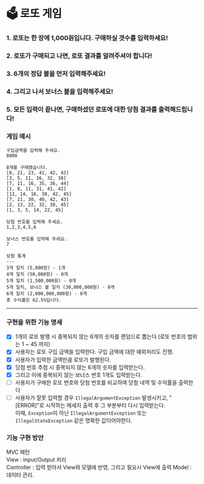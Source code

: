 # 🗳 로또 게임

### 1. 로또는 한 장에 1,000원입니다. 구매하실 갯수를 입력하세요!

### 2. 로또가 구매되고 나면, 로또 결과를 알려주셔야 합니다!

### 3. 6개의 정답 볼을 먼저 입력해주세요!

### 4. 그리고 나서 보너스 볼을 입력해주세요!

### 5. 모든 입력이 끝나면, 구매하셨던 로또에 대한 당첨 결과를 출력해드립니다!

### 게임 예시

```
구입금액을 입력해 주세요.
8000

8개를 구매했습니다.
[8, 21, 23, 41, 42, 43] 
[3, 5, 11, 16, 32, 38] 
[7, 11, 16, 35, 36, 44] 
[1, 8, 11, 31, 41, 42] 
[13, 14, 16, 38, 42, 45] 
[7, 11, 30, 40, 42, 43] 
[2, 13, 22, 32, 38, 45] 
[1, 3, 5, 14, 22, 45]

당첨 번호를 입력해 주세요.
1,2,3,4,5,6

보너스 번호를 입력해 주세요.
7

당첨 통계
---
3개 일치 (5,000원) - 1개
4개 일치 (50,000원) - 0개
5개 일치 (1,500,000원) - 0개
5개 일치, 보너스 볼 일치 (30,000,000원) - 0개
6개 일치 (2,000,000,000원) - 0개
총 수익률은 62.5%입니다.
```

---

### 구현을 위한 기능 명세

- [x] 1개의 로또 발행 시 중복되지 않는 6개의 숫자를 랜덤으로 뽑는다 (로또 번호의 범위는 1 ~ 45 까지)
- [x] 사용자는 로또 구입 금액을 입력한다. 구입 금액에 대한 예외처리도 진행.
- [x] 사용자가 입력한 금액만큼 로또가 발행된다.
- [x] 당첨 번호 추첨 시 중복되지 않는 6개의 숫자를 입력받는다.
- [x] 그리고 이에 중복되지 않는 보너스 번호 1개도 입력받는다.
- [ ] 사용자가 구매한 로또 번호와 당첨 번호를 비교하여 당첨 내역 및 수익률을 출력한다
- [ ] 사용자가 잘못 입력할 경우 `IllegalArgumentException` 발생시키고, "[ERROR]"로 시작하는 메세지 출력 후 그 부분부터 다시 입력받는다.  
  이때, `Exception`이 아닌 `IllegalArgumentException` 또는 `IllegalStateException` 같은 명확한 값이어야한다.

### 기능 구현 방안

MVC 패턴  
View : Input/Output 처리  
Controller : 입력 받아서 View와 모델에 반영, 그리고 필요시 View에 출력
Model : 데이터 관리.